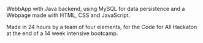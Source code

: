 WebbApp with Java backend, using MySQL for data persistence and a Webpage made with HTML, CSS and JavaScript.

Made in 24 hours by a team of four elements, for the Code for All Hackaton at the end of a 14 week intensive bootcamp.
